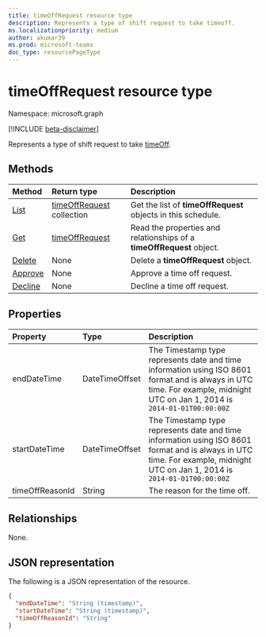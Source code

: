 ```yaml
---
title: timeOffRequest resource type
description: Represents a type of shift request to take timeoff.
ms.localizationpriority: medium
author: akumar39
ms.prod: microsoft-teams
doc_type: resourcePageType
---
```


# timeOffRequest resource type

Namespace: microsoft.graph

[!INCLUDE [beta-disclaimer](../../includes/beta-disclaimer.md)]

Represents a type of shift request to take [timeOff](../resources/timeoff.md).

## Methods

| Method                                      | Return type                                    | Description                                                           |
| :------------------------------------------ | :--------------------------------------------- | :-------------------------------------------------------------------- |
| [List](../api/timeoffrequest-list.md)       | [timeOffRequest](timeoffrequest.md) collection | Get the list of **timeOffRequest** objects in this schedule.          |
| [Get](../api/timeoffrequest-get.md)         | [timeOffRequest](timeoffrequest.md)            | Read the properties and relationships of a **timeOffRequest** object. |
| [Delete](../api/timeoffrequest-delete.md)   | None                                           | Delete a **timeOffRequest** object.                                   |
| [Approve](../api/timeoffrequest-approve.md) | None                                           | Approve a time off request.                                           |
| [Decline](../api/timeoffrequest-decline.md) | None                                           | Decline a time off request.                                           |

## Properties

| Property        | Type           | Description                                                                                                                                                                 |
| :-------------- | :------------- | :-------------------------------------------------------------------------------------------------------------------------------------------------------------------------- |
| endDateTime     | DateTimeOffset | The Timestamp type represents date and time information using ISO 8601 format and is always in UTC time. For example, midnight UTC on Jan 1, 2014 is `2014-01-01T00:00:00Z` |
| startDateTime   | DateTimeOffset | The Timestamp type represents date and time information using ISO 8601 format and is always in UTC time. For example, midnight UTC on Jan 1, 2014 is `2014-01-01T00:00:00Z` |
| timeOffReasonId | String         | The reason for the time off.                                                                                                                                                |

## Relationships

None.

## JSON representation

The following is a JSON representation of the resource.

<!-- {
  "blockType": "resource",
  "optionalProperties": [

  ],
  "@odata.type": "microsoft.graph.timeOffRequest"
}-->

```json
{
  "endDateTime": "String (timestamp)",
  "startDateTime": "String (timestamp)",
  "timeOffReasonId": "String"
}
```

<!-- uuid: 16cd6b66-4b1a-43a1-adaf-3a886856ed98
2019-02-04 14:57:30 UTC -->

<!-- {
  "type": "#page.annotation",
  "description": "timeOffRequest resource",
  "keywords": "",
  "section": "documentation",
  "tocPath": ""
}-->
